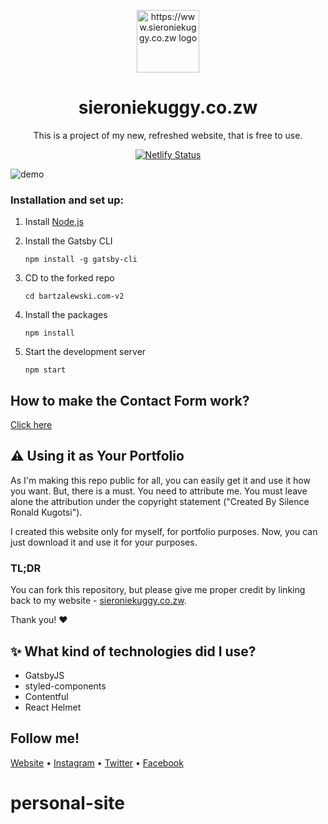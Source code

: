 <p align="center">
  <img src="https://i.imgur.com/ROJE2rc.png" width="100" alt="https://www.sieroniekuggy.co.zw logo" />
</p>

<h1 align="center">
  sieroniekuggy.co.zw
</h1>

<p align="center">
  This is a project of my new, refreshed website, that is free to use.
</p>

<p align="center">
  <a href="https://app.netlify.com/sites/eager-lichterman-b07f67/deploys" target="_blank">
    <img src="https://api.netlify.com/api/v1/badges/84b336d8-8c1f-484e-ad19-efabafc468f0/deploy-status" alt="Netlify Status" />
  </a>
</p>

![demo](https://i.imgur.com/ApY87ek.png)

### Installation and set up:

1. Install [Node.js](https://nodejs.org)

2. Install the Gatsby CLI

   ```
   npm install -g gatsby-cli
   ```

3. CD to the forked repo

   ```
   cd bartzalewski.com-v2
   ```

4. Install the packages

   ```
   npm install
   ```
   
5. Start the development server

   ```
   npm start
   ```
   
## How to make the Contact Form work?

[Click here](https://github.com/sieroniekuggy/NodeJs-mail.git)

## ⚠️ Using it as Your Portfolio

As I'm making this repo public for all, you can easily get it and use it how you want. But, there is a must. You need to attribute me. You must leave alone the attribution under the copyright statement ("Created By Silence Ronald Kugotsi").

I created this website only for myself, for portfolio purposes. Now, you can just download it and use it for your purposes.

### TL;DR

You can fork this repository, but please give me proper credit by linking back to my website - [sieroniekuggy.co.zw](https://www.sieroniekuggy.co.zw).

Thank you! ❤️

## ✨ What kind of technologies did I use?

- GatsbyJS
- styled-components
- Contentful
- React Helmet

## Follow me!

[Website](https://www.sieroniekuggy.co.zw) • [Instagram](https://www.instagram.com/sieroniekuggy) • [Twitter](https://www.twitter.com/sieroniekuggy) • [Facebook](https://www.facebook.com/sieroniekuggyofficial)
# personal-site
